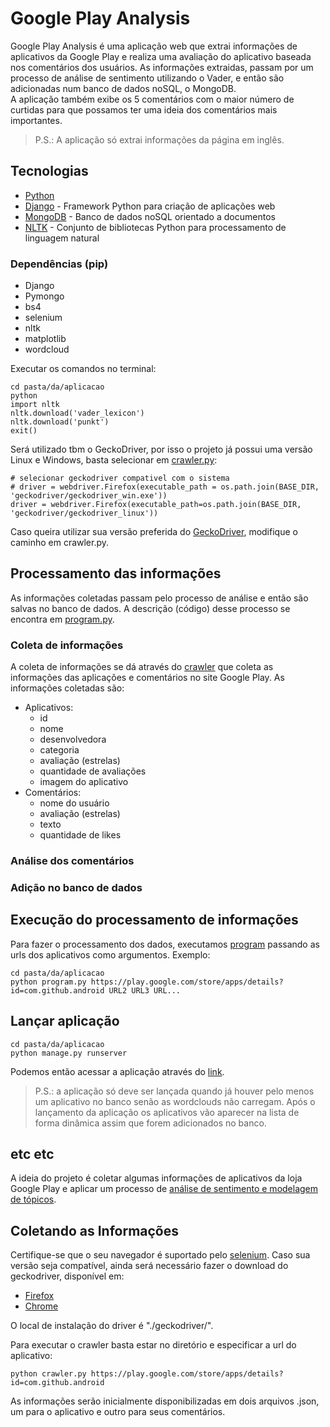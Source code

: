 # Google Play Analysis

Google Play Analysis é uma aplicação web que extrai informações de aplicativos da Google Play
e realiza uma avaliação do aplicativo baseada nos comentários dos usuários.
As informações extraidas, passam por um processo de análise de sentimento utilizando o Vader,
 e então são adicionadas num banco de dados noSQL, o MongoDB.  
A aplicação também exibe os 5 comentários com o maior número de curtidas para que possamos ter 
uma ideia dos comentários mais importantes.

> P.S.: A aplicação só extrai informações da página em inglês.


## Tecnologias

- [Python](https://www.python.org/)
- [Django](https://www.djangoproject.com/) - Framework Python para criação de aplicações web
- [MongoDB](https://www.mongodb.com/) - Banco de dados noSQL orientado a documentos
- [NLTK](https://www.nltk.org/install.html) - Conjunto de bibliotecas Python para processamento de linguagem natural

### Dependências (pip)
- Django
- Pymongo
- bs4
- selenium
- nltk
- matplotlib
- wordcloud

Executar os comandos no terminal:  
```
cd pasta/da/aplicacao  
python  
import nltk  
nltk.download('vader_lexicon')  
nltk.download('punkt')
exit()
```

Será utilizado tbm o GeckoDriver, por isso o projeto já possui uma versão Linux e Windows, basta selecionar em [crawler.py](/crawler.py):
```
# selecionar geckodriver compativel com o sistema
# driver = webdriver.Firefox(executable_path = os.path.join(BASE_DIR, 'geckodriver/geckodriver_win.exe'))
driver = webdriver.Firefox(executable_path=os.path.join(BASE_DIR, 'geckodriver/geckodriver_linux'))
```
Caso queira utilizar sua versão preferida do [GeckoDriver](https://github.com/mozilla/geckodriver/releases),
modifique o caminho em crawler.py.


## Processamento das informações

As informações coletadas passam pelo processo de análise e então são salvas no banco de dados.
A descrição (código) desse processo se encontra em [program.py](/program.py).

### Coleta de informações

A coleta de informações se dá através do [crawler](/crawler.py) que coleta as informações das aplicações e comentários
no site Google Play. As informações coletadas são:
- Aplicativos: 
  - id
  - nome
  - desenvolvedora
  - categoria
  - avaliação (estrelas)
  - quantidade de avaliações
  - imagem do aplicativo
- Comentários:
  - nome do usuário
  - avaliação (estrelas)
  - texto
  - quantidade de likes
  
### Análise dos comentários




### Adição no banco de dados


## Execução do processamento de informações

Para fazer o processamento dos dados, executamos [program](/progrma.py) passando as urls dos aplicativos como argumentos. Exemplo:
```
cd pasta/da/aplicacao
python program.py https://play.google.com/store/apps/details?id=com.github.android URL2 URL3 URL...
```

## Lançar aplicação

```
cd pasta/da/aplicacao
python manage.py runserver
```
Podemos então acessar a aplicação através do [link](http://127.0.0.1:8000/).

>P.S.: a aplicação só deve ser lançada quando já houver pelo menos um aplicativo no banco senão as wordclouds não carregam.
> Após o lançamento da aplicação os aplicativos vão aparecer na lista de forma dinâmica assim que forem adicionados no banco.

## etc etc
A ideia do projeto é coletar algumas informações de aplicativos da loja Google Play e aplicar um processo de [análise de sentimento e modelagem de tópicos](https://dl.acm.org/doi/10.1145/3178876.3186168).

## Coletando as Informações
Certifique-se que o seu navegador é suportado pelo [selenium](https://www.selenium.dev/documentation/en/getting_started_with_webdriver/browsers/). Caso sua versão seja compatível, ainda será necessário fazer o download do geckodriver, disponível em:
  - [Firefox](https://github.com/mozilla/geckodriver/releases)
  - [Chrome](https://sites.google.com/a/chromium.org/chromedriver/downloads)

O local de instalação do driver é "./geckodriver/".

Para executar o crawler basta estar no diretório e especificar a url do aplicativo:
```
python crawler.py https://play.google.com/store/apps/details?id=com.github.android
```
As informações serão inicialmente disponibilizadas em dois arquivos .json, um para o aplicativo e outro para seus comentários.
 
